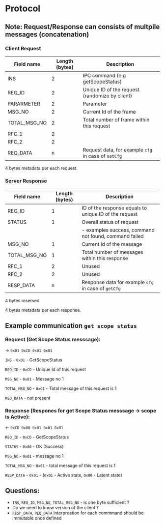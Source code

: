 # Protocol

## Note: Request/Response can consists of multpile messages (concatenation)

### Client Request

| Field name   | Length (bytes) | Description                                         |
|--------------|----------------|-----------------------------------------------------|
| INS          | 2              | IPC command (e.g getScopeStatus)                    |
| REQ_ID       | 2              | Unique ID of the request (randomize by client)      |
| PARARMETER   | 2              | Parameter                                           |
| MSG_NO       | 2              | Current Id of the frame                             |
| TOTAL_MSG_NO | 2              | Total number of frame within this request           |
| RFC_1        | 2              |                                                     |
| RFC_2        | 2              |                                                     |
| REQ_DATA     | n              | Request data, for example `cfg` in case of `setCfg` |

4 bytes metadata per each request.

### Server Response

| Field name | Length (bytes) | Description                                              |
|------------|----------------|----------------------------------------------------------|
| REQ_ID        | 1              | ID of the response equals to unique ID of the request |
| STATUS        | 1              | Overall status of request                             |
|               |                | - examples success, command not found, command failed |
| MSG_NO        | 1              | Current Id of the message                             |
| TOTAL_MSG_NO  | 1              | Total number of messages within this response         |
| RFC_1         | 2              | Unused                                                |
| RFC_2         | 2              | Unused                                                |
| RESP_DATA     | n              | Response data for example `cfg` in case of `getCfg`   |

4 bytes reserved

4 bytes metadata per each response.

## Example communication `get scope status`

### Request (Get Scope Status messsage):

-> `0x01 0xCD 0x01 0x01`

`INS` - `0x01` - GetScopeStatus

`REQ_ID` - `0xCD` - Unique Id of this request

`MSG_NO` - `0x01` - Message no 1

`TOTAL_MSG_NO` - `0x01` - Total message of this request is 1

`REQ_DATA` - not present

### Response (Respones for get Scope Status messsage -> scope is Active):

<- `0xCD 0x00 0x01 0x01 0x01`

`REQ_ID` - `0xCD` - GetScopeStatus

`STATUS` - `0x00` - OK (Success)

`MSG_NO` - `0x01` - message no 1

`TOTAL_MSG_NO` - `0x01` - total message of this request is 1

`RESP_DATA` - `0x01` - (`0x01` - Active state, `0x00` - Latent state)

## Questions:

- `INS`, `REQ_ID`, `MSG_NO`, `TOTAL_MSG_NO` - is one byte sufficient ?
- Do we need to know version of the client ?
- `RESP_DATA`, `REQ_DATA` interpreation for each commmand should be immutable once defined
